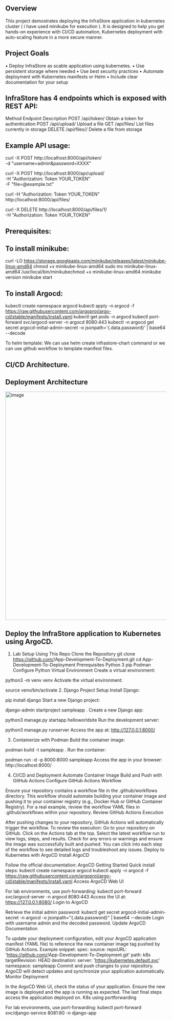 ## Overview

This project demostrates deploying the InfraStore application in kubernetes cluster ( i have used minikube for execution ). It is designed to help you get hands-on experience with CI/CD automation, Kubernetes deployment with auto-scaling feature in a more secure manner.

## Project Goals

• Deploy InfraStore as scable application using kubernetes.
• Use persistent storage where needed
• Use best security practices
• Automate deployment with Kubernetes manifests or Helm
• Include clear documentation for your setup

## InfraStore has 4 endpoints which is exposed with REST API:

Method Endpoint Description
POST /api/token/ Obtain a token for authentication
POST /api/upload/ Upload a file
GET /api/files/ List files currently in storage
DELETE /api/files/<id>/ Delete a file from storage

## Example API usage:

curl -X POST http://localhost:8000/api/token/ \
-d "username=admin&password=XXXX"
	
curl -X POST http://localhost:8000/api/upload/ \
-H "Authorization: Token YOUR_TOKEN" \
-F "file=@example.txt"

curl -H "Authorization: Token YOUR_TOKEN" \
http://localhost:8000/api/files/

curl -X DELETE http://localhost:8000/api/files/1/ \
-H "Authorization: Token YOUR_TOKEN"

## Prerequisites:
  
## To install minikube:
  curl -LO https://storage.googleapis.com/minikube/releases/latest/minikube-linux-amd64
  chmod +x minikube-linux-amd64
  sudo mv minikube-linux-amd64 /usr/local/bin/minikubechmod +x minikube-linux-amd64
  minikube version
  minikube start

## To install Argocd:
  kubectl create namespace argocd
  kubectl apply -n argocd -f https://raw.githubusercontent.com/argoproj/argo-cd/stable/manifests/install.yaml
  kubectl get pods -n argocd
  kubectl port-forward svc/argocd-server -n argocd 8080:443
  kubectl -n argocd get secret argocd-initial-admin-secret -o jsonpath='{.data.password}' | base64 --decode
  
To helm template:
  We can use helm create infrastore-chart command or we can use github workflow to template manifest files.

## CI/CD Architecture.
  
## Deployment Architecture

<img width="1436" height="712" alt="image" src="https://github.com/user-attachments/assets/a447c189-3a0c-44d4-a51c-8a1b9c1fe550" />


## Deploy the InfraStore application to Kubernetes using ArgoCD.


1. Lab Setup Using This Repo
Clone the Repository
git clone https://github.com/<your-username>/App-Development-To-Deployment.git
cd App-Development-To-Deployment
Prerequisites
Python 3
pip
Podman
Configure Python Virtual Environment
Create a virtual environment:

python3 -m venv venv
Activate the virtual environment:

source venv/bin/activate
2. Django Project Setup
Install Django:

pip install django
Start a new Django project:

django-admin startproject sampleapp .
Create a new Django app:

python3 manage.py startapp helloworldsite
Run the development server:

python3 manage.py runserver
Access the app at:
http://127.0.0.1:8000/

3. Containerize with Podman
Build the container image:

podman build -t sampleapp .
Run the container:

podman run -d -p 8000:8000 sampleapp
Access the app in your browser:
http://localhost:8000/

4. CI/CD and Deployment
Automate Container Image Build and Push with GitHub Actions
Configure GitHub Actions Workflow

Ensure your repository contains a workflow file in the .github/workflows directory.
This workflow should automate building your container image and pushing it to your container registry (e.g., Docker Hub or GitHub Container Registry).
For a real example, review the workflow YAML files in .github/workflows within your repository.
Review GitHub Actions Execution

After pushing changes to your repository, GitHub Actions will automatically trigger the workflow.
To review the execution:
Go to your repository on GitHub.
Click on the Actions tab at the top.
Select the latest workflow run to view logs, steps, and results.
Check for any errors or warnings and ensure the image was successfully built and pushed.
You can click into each step of the workflow to see detailed logs and troubleshoot any issues.
Deploy to Kubernetes with ArgoCD
Install ArgoCD

Follow the official documentation: ArgoCD Getting Started
Quick install steps:
kubectl create namespace argocd
kubectl apply -n argocd -f https://raw.githubusercontent.com/argoproj/argo-cd/stable/manifests/install.yaml
Access ArgoCD Web UI

For lab environments, use port-forwarding:
kubectl port-forward svc/argocd-server -n argocd 8080:443
Access the UI at: https://127.0.0.1:8080/
Login to ArgoCD

Retrieve the initial admin password:
kubectl get secret argocd-initial-admin-secret -n argocd -o jsonpath="{.data.password}" | base64 --decode
Login with username admin and the decoded password.
Update ArgoCD Documentation

To update your deployment configuration, edit your ArgoCD application manifest (YAML file) to reference the new container image tag pushed by GitHub Actions.
Example snippet:
spec:
  source:
    repoURL: 'https://github.com/<your-username>/App-Development-To-Deployment.git'
    path: k8s
    targetRevision: HEAD
  destination:
    server: 'https://kubernetes.default.svc'
    namespace: sampleapp
Commit and push changes to your repository. ArgoCD will detect updates and synchronize your application automatically.
Monitor Deployment

In the ArgoCD Web UI, check the status of your application.
Ensure the new image is deployed and the app is running as expected.
The last final steps access the application deployed on. K8s using portforwarding

For lab environments, use port-forwarding:
 kubectl port-forward svc/django-service 8081:80 -n django-app
